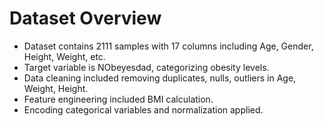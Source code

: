 # Dataset Overview
- Dataset contains 2111 samples with 17 columns including Age, Gender, Height, Weight, etc.
- Target variable is NObeyesdad, categorizing obesity levels.
- Data cleaning included removing duplicates, nulls, outliers in Age, Weight, Height.
- Feature engineering included BMI calculation.
- Encoding categorical variables and normalization applied.
